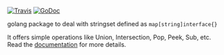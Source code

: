 [![Travis](https://travis-ci.org/etnz/stringset.svg?branch=master)](https://travis-ci.org/etnz/stringset.svg?branch=master)
[![GoDoc](https://godoc.org/github.com/etnz/stringset?status.svg)](https://godoc.org/github.com/etnz/stringset)

golang package to deal with stringset defined as `map[string]interface{}`

It offers simple operations like Union, Intersection, Pop, Peek, Sub,  etc. Read the [documentation](https://godoc.org/github.com/etnz/stringset) for more details.

